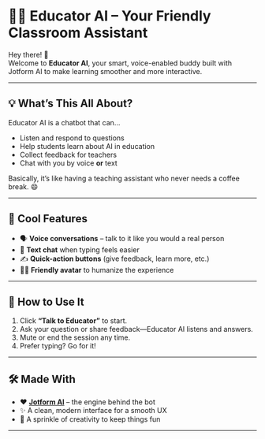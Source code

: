 # 👩‍🏫 Educator AI – Your Friendly Classroom Assistant

Hey there! 👋  
Welcome to **Educator AI**, your smart, voice-enabled buddy built with Jotform AI to make learning smoother and more interactive.

---

## 💡 What’s This All About?

Educator AI is a chatbot that can…

- Listen and respond to questions
- Help students learn about AI in education
- Collect feedback for teachers
- Chat with you by voice **or** text

Basically, it’s like having a teaching assistant who never needs a coffee break. 😄

---

## 🎤 Cool Features

- 🗣️ **Voice conversations** – talk to it like you would a real person
- 💬 **Text chat** when typing feels easier
- ✍️ **Quick-action buttons** (give feedback, learn more, etc.)
- 🧑‍🏫 **Friendly avatar** to humanize the experience

---

## 🚀 How to Use It

1. Click **“Talk to Educator”** to start.
2. Ask your question or share feedback—Educator AI listens and answers.
3. Mute or end the session any time.
4. Prefer typing? Go for it!

---

## 🛠️ Made With

- ❤️ **[Jotform AI](https://www.jotform.com/)** – the engine behind the bot
- ✨ A clean, modern interface for a smooth UX
- 🧠 A sprinkle of creativity to keep things fun

---

